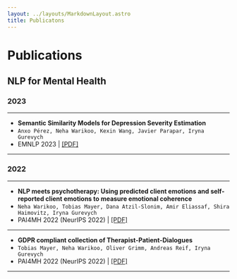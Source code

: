 ```yaml
---
layout: ../layouts/MarkdownLayout.astro
title: Publicatons
---
```


# Publications
## NLP for Mental Health
### 2023
---
- **Semantic Similarity Models for Depression Severity Estimation**
- `Anxo Pérez, Neha Warikoo, Kexin Wang, Javier Parapar, Iryna Gurevych`
- EMNLP 2023 | [[PDF]](https://arxiv.org/abs/2211.07624)

---
### 2022
---
- **NLP meets psychotherapy: Using predicted client emotions and self-reported client emotions to measure emotional coherence**
- `Neha Warikoo, Tobias Mayer, Dana Atzil-Slonim, Amir Eliassaf, Shira Haimovitz, Iryna Gurevych `
-  PAI4MH 2022 (NeurIPS 2022) | [[PDF]](https://openreview.net/forum?id=Wv_b9WkpEuD)
---
- **GDPR compliant collection of Therapist-Patient-Dialogues**
- `Tobias Mayer, Neha Warikoo, Oliver Grimm, Andreas Reif, Iryna Gurevych`
-  PAI4MH 2022 (NeurIPS 2022) | [[PDF]](https://openreview.net/forum?id=f9ZcQC19gei)
---